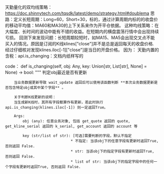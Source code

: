 天勤量化的双均线策略：https://doc.shinnytech.com/tqsdk/latest/demo/strategy.html#doublema
思路：定义长短周期：Long=60，Short=30，标的，通过计算周期内标的的收盘价的移动平均值：MA60和MA30的上下关系来作为开平仓依据。
这种均线策略：在大幅度、长时间的波动中能有不错的收益。在短期内的横盘震荡行情中会出现持续亏损。
回测下来发现问题：长短周期较短时，如MA15、MA5会出现交叉点不能买入的情况。原因是订阅的K线klines["close"]并不是总是返回每天的收盘价格.
经过仔细核对发现klines.iloc[-1]["close"]是当日的开盘价格。 因为： 天勤内置的含税：api.is_changing：文档内纸样写的

code：
def is_changing(self, obj: Any, key: Union[str, List[str], None] = None) -> bool:
        """
        判定obj最近是否有更新

        当业务数据更新导致 wait_update 返回后可以使用该函数判断 **本次业务数据更新是否包含特定obj或其中某个字段** 。

        关于判断K线更新的说明：
        当生成新K线时，其所有字段都算作有更新，若此时执行 api.is_changing(klines.iloc[-1]) 则一定返回True。

        Args:
            obj (any): 任意业务对象, 包括 get_quote 返回的 quote, get_kline_serial 返回的 k_serial, get_account 返回的 account 等

            key (str/list of str): [可选]需要判断的字段，默认不指定
                                  * 不指定: 当该obj下的任意字段有更新时返回True, 否则返回 False.
                                  * str: 当该obj下的指定字段有更新时返回True, 否则返回 False.
                                  * list of str: 当该obj下的指定字段中的任何一个字段有更新时返回True, 否则返回 False.

